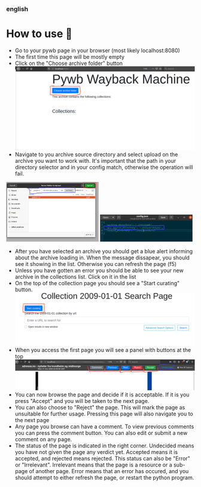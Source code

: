 ### english 

# How to use :open_book:
- Go to your pywb page in your browser (most likely localhost:8080)
- The first time this page will be mostly empty
- Click on the "Choose archive folder" button
 ![Choose button step](use-steps-images/choose_archive_btn.png)
- Navigate to you archive source directory and select upload on the archive you want to work with. It's important that the path in your directory selector and in your config match, otherwise the operation will fail.
<div>
    <img src="use-steps-images/upload_archive.png" alt="upload step" style="width: 49%">
    <img src="use-steps-images/arc_source_dir.png" alt="upload step" style="width: 49%">
</div>

- After you have selected an archive you should get a blue alert informing about the archive loading in. When the message dissapear, you should see it showing in the list. Otherwise you can refresh the page (f5)
- Unless you have gotten an error you should be able to see your new archive in the collections list. Click on it in the list 
- On the top of the collection page you should see a "Start curating" button. 
 ![Start curating step](use-steps-images/start_curating.png)
- When you access the first page you will see a panel with buttons at the top
 ![curator actions](use-steps-images/curate_actions.png)
 - You can now browse the page and decide if it is acceptable. If it is you press "Accept" and you will be taken to the next page.
 - You can also choose to "Reject" the page. This will mark the page as unsuitable for further usage. Pressing this page will also navigate you to the next page
 - Any page you browse can have a comment. To view previous comments you can press the comment button. You can also edit or submit a new comment on any page.
 - The status of the page is indicated in the right corner. Undecided means you have not given the page any verdict yet. Accepted means it is accepted, and rejected means rejected. This status can also be "Error" or "Irrelevant". Irrelevant means that the page is a resource or a sub-page of another page. Error means that an error has occured, and you should attempt to either refresh the page, or restart the python program. 